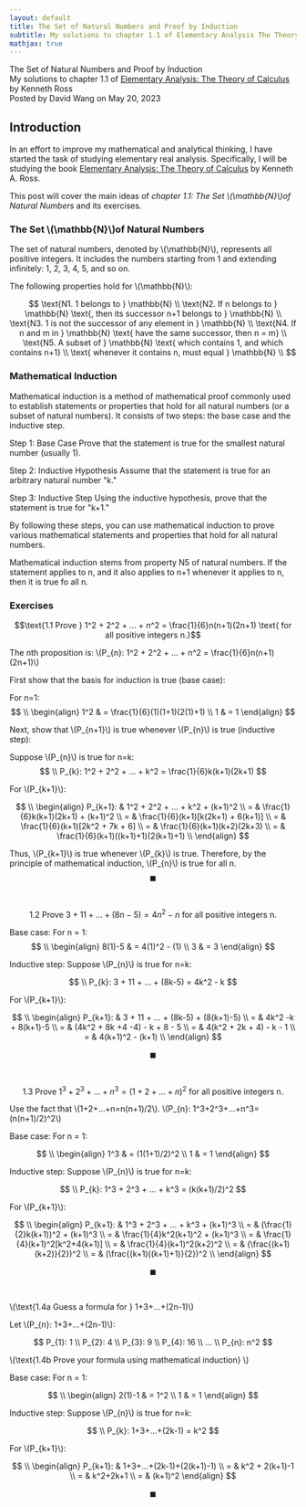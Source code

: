 ```yaml
---
layout: default
title: The Set of Natural Numbers and Proof by Induction
subtitle: My solutions to chapter 1.1 of Elementary Analysis The Theory of Calculus by Kenneth Ross
mathjax: true
---
```


<script type="text/javascript" async src='https://cdnjs.cloudflare.com/ajax/libs/mathjax/2.7.2/MathJax.js?config=TeX-MML-AM_CHTML'></script>

<script type="text/x-mathjax-config">
  MathJax.Hub.Config({ TeX: { extensions: ["color.js"] }});
</script>

<div markdown="1" class="container">

<div class="postTitle"> The Set of Natural Numbers and Proof by Induction </div>
<div class="desc"> My solutions to chapter 1.1 of <u>Elementary Analysis: The Theory of Calculus</u> by Kenneth Ross </div>

<div class="postDate"> Posted by David Wang on May 20, 2023 </div>

## Introduction

In an effort to improve my mathematical and analytical thinking, I have started the task of studying elementary real analysis. Specifically, I will be studying the book <u>Elementary Analysis: The Theory of Calculus</u> by Kenneth A. Ross. 

This post will cover the main ideas of *chapter 1.1: The Set \\(\mathbb{N}\\)of Natural Numbers* and its exercises.

### The Set \\(\mathbb{N}\\)of Natural Numbers

The set of natural numbers, denoted by \\(\mathbb{N}\\), represents all positive integers. It includes the numbers starting from 1 and extending infinitely: 1, 2, 3, 4, 5, and so on.

The following properties hold for \\(\mathbb{N}\\):


$$
\text{N1. 1 belongs to } \mathbb{N} \\
\text{N2. If n belongs to } \mathbb{N} \text{, then its successor n+1 belongs to } \mathbb{N} \\
\text{N3. 1 is not the successor of any element in } \mathbb{N} \\
\text{N4. If n and m in } \mathbb{N} \text{ have the same successor, then n = m} \\
\text{N5. A subset of } \mathbb{N} \text{ which contains 1, and which contains n+1} \\ 
\text{ whenever it contains n, must equal } \mathbb{N} \\
$$

### Mathematical Induction

Mathematical induction is a method of mathematical proof commonly used to establish statements or properties that hold for all natural numbers (or a subset of natural numbers). It consists of two steps: the base case and the inductive step.

Step 1: Base Case
Prove that the statement is true for the smallest natural number (usually 1).

Step 2: Inductive Hypothesis
Assume that the statement is true for an arbitrary natural number "k."

Step 3: Inductive Step
Using the inductive hypothesis, prove that the statement is true for "k+1."

By following these steps, you can use mathematical induction to prove various mathematical statements and properties that hold for all natural numbers. 

Mathematical induction stems from property N5 of natural numbers. If the statement applies to n, and it also applies to n+1 whenever it applies to n, then it is true fo all n.

### Exercises

$$\text{1.1 Prove } 1^2 + 2^2 + ... + n^2 = \frac{1}{6}n(n+1)(2n+1) \text{ for all positive integers n.}$$

The nth proposition is: \\(P_{n}: 1^2 + 2^2 + ... + n^2 = \frac{1}{6}n(n+1)(2n+1)\\)

First show that the basis for induction is true (base case):

For n=1:
$$
\\
\begin{align}
1^2 & = \frac{1}{6}(1)(1+1)(2(1)+1) \\
1 & = 1
\end{align}
$$

Next, show that \\(P_{n+1}\\) is true whenever \\(P_{n}\\) is true (inductive step): 

Suppose \\(P_{n}\\) is true for n=k:
$$
\\ P_{k}: 1^2 + 2^2 + ... + k^2 = \frac{1}{6}k(k+1)(2k+1)
$$

For \\(P_{k+1}\\):

$$
\\
\begin{align}
P_{k+1}: & 1^2 + 2^2 + ... + k^2 + (k+1)^2 \\
= & \frac{1}{6}k(k+1)(2k+1) + (k+1)^2 \\
= & \frac{1}{6}(k+1)[k(2k+1) + 6(k+1)] \\ 
= & \frac{1}{6}(k+1)[2k^2 + 7k + 6] \\ 
= & \frac{1}{6}(k+1)(k+2)(2k+3) \\
= & \frac{1}{6}(k+1)((k+1)+1)(2(k+1)+1) \\
\end{align}
$$

Thus, \\(P_{k+1}\\) is true whenever \\(P_{k}\\) is true. 
Therefore, by the principle of mathematical induction, \\(P_{n}\\) is true for all n.
$$ \blacksquare $$

<br>



$$\text{1.2 Prove } 3 + 11 + ... + (8n-5) = 4n^2 - n \text{ for all positive integers n.}$$

Base case:
For n = 1:
$$
\\
\begin{align}
8(1)-5 & = 4(1)^2 - (1) \\
3 & = 3
\end{align}
$$

Inductive step:
Suppose \\(P_{n}\\) is true for n=k:

$$
\\ P_{k}: 3 + 11 + ... + (8k-5) = 4k^2 - k
$$

For \\(P_{k+1}\\):

$$
\\
\begin{align}
P_{k+1}: & 3 + 11 + ... + (8k-5) + (8(k+1)-5) \\
= & 4k^2 -k + 8(k+1)-5 \\
= & (4k^2 + 8k +4 -4) - k + 8 - 5 \\
= & 4(k^2 + 2k + 4) - k - 1 \\
= & 4(k+1)^2 - (k+1) \\
\end{align}
$$

$$ \blacksquare $$

<br>

$$\text{1.3 Prove } 1^3 + 2^3 + ... + n^3 = (1+2+...+n)^2 \text{ for all positive integers n.}$$

Use the fact that \\(1+2+...+n=n(n+1)/2\\).
\\(P_{n}: 1^3+2^3+...+n^3=(n(n+1)/2)^2\\) 

Base case:
For n = 1:

$$
\\
\begin{align}
1^3 & = (1(1+1)/2)^2 \\
1 & = 1
\end{align}
$$

Inductive step:
Suppose \\(P_{n}\\) is true for n=k:

$$
\\ P_{k}: 1^3 + 2^3 + ... + k^3 = (k(k+1)/2)^2
$$

For \\(P_{k+1}\\):

$$
\\
\begin{align}
P_{k+1}: & 1^3 + 2^3 + ... + k^3 + (k+1)^3 \\
= & (\frac{1}{2}k(k+1))^2 + (k+1)^3 \\
= & \frac{1}{4}k^2(k+1)^2 + (k+1)^3 \\ 
= & \frac{1}{4}(k+1)^2[k^2+4(k+1)] \\
= & \frac{1}{4}(k+1)^2(k+2)^2 \\
= & (\frac{(k+1)(k+2)}{2})^2 \\
= & (\frac{(k+1)((k+1)+1)}{2})^2 \\
\end{align}
$$

$$ \blacksquare $$

<br>

\\(\text{1.4a Guess a formula for } 1+3+...+(2n-1)\\)

Let \\(P_{n}: 1+3+...+(2n-1)\\):

$$
P_{1}: 1 \\
P_{2}: 4 \\
P_{3}: 9 \\
P_{4}: 16 \\
... \\
P_{n}: n^2
$$

\\(\text{1.4b Prove your formula using mathematical induction} \\)

Base case:
For n = 1:

$$
\\
\begin{align}
2(1)-1 & = 1^2 \\
1 & = 1
\end{align}
$$

Inductive step:
Suppose \\(P_{n}\\) is true for n=k:

$$
\\ P_{k}: 1+3+...+(2k-1) = k^2
$$

For \\(P_{k+1}\\):

$$
\\
\begin{align}
P_{k+1}: & 1+3+...+(2k-1)+(2(k+1)-1) \\
= & k^2 + 2(k+1)-1 \\
= & k^2+2k+1 \\
= & (k+1)^2
\end{align}
$$

$$ \blacksquare $$

<br>








